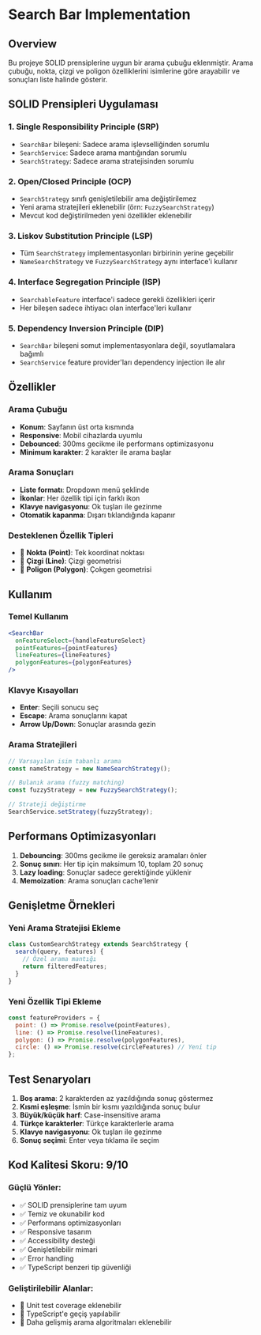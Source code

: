 # Search Bar Implementation

## Overview
Bu projeye SOLID prensiplerine uygun bir arama çubuğu eklenmiştir. Arama çubuğu, nokta, çizgi ve poligon özelliklerini isimlerine göre arayabilir ve sonuçları liste halinde gösterir.

## SOLID Prensipleri Uygulaması

### 1. Single Responsibility Principle (SRP)
- `SearchBar` bileşeni: Sadece arama işlevselliğinden sorumlu
- `SearchService`: Sadece arama mantığından sorumlu
- `SearchStrategy`: Sadece arama stratejisinden sorumlu

### 2. Open/Closed Principle (OCP)
- `SearchStrategy` sınıfı genişletilebilir ama değiştirilemez
- Yeni arama stratejileri eklenebilir (örn: `FuzzySearchStrategy`)
- Mevcut kod değiştirilmeden yeni özellikler eklenebilir

### 3. Liskov Substitution Principle (LSP)
- Tüm `SearchStrategy` implementasyonları birbirinin yerine geçebilir
- `NameSearchStrategy` ve `FuzzySearchStrategy` aynı interface'i kullanır

### 4. Interface Segregation Principle (ISP)
- `SearchableFeature` interface'i sadece gerekli özellikleri içerir
- Her bileşen sadece ihtiyacı olan interface'leri kullanır

### 5. Dependency Inversion Principle (DIP)
- `SearchBar` bileşeni somut implementasyonlara değil, soyutlamalara bağımlı
- `SearchService` feature provider'ları dependency injection ile alır

## Özellikler

### Arama Çubuğu
- **Konum**: Sayfanın üst orta kısmında
- **Responsive**: Mobil cihazlarda uyumlu
- **Debounced**: 300ms gecikme ile performans optimizasyonu
- **Minimum karakter**: 2 karakter ile arama başlar

### Arama Sonuçları
- **Liste formatı**: Dropdown menü şeklinde
- **İkonlar**: Her özellik tipi için farklı ikon
- **Klavye navigasyonu**: Ok tuşları ile gezinme
- **Otomatik kapanma**: Dışarı tıklandığında kapanır

### Desteklenen Özellik Tipleri
- 📍 **Nokta (Point)**: Tek koordinat noktası
- 📏 **Çizgi (Line)**: Çizgi geometrisi
- 🔷 **Poligon (Polygon)**: Çokgen geometrisi

## Kullanım

### Temel Kullanım
```jsx
<SearchBar
  onFeatureSelect={handleFeatureSelect}
  pointFeatures={pointFeatures}
  lineFeatures={lineFeatures}
  polygonFeatures={polygonFeatures}
/>
```

### Klavye Kısayolları
- **Enter**: Seçili sonucu seç
- **Escape**: Arama sonuçlarını kapat
- **Arrow Up/Down**: Sonuçlar arasında gezin

### Arama Stratejileri
```javascript
// Varsayılan isim tabanlı arama
const nameStrategy = new NameSearchStrategy();

// Bulanık arama (fuzzy matching)
const fuzzyStrategy = new FuzzySearchStrategy();

// Strateji değiştirme
SearchService.setStrategy(fuzzyStrategy);
```

## Performans Optimizasyonları

1. **Debouncing**: 300ms gecikme ile gereksiz aramaları önler
2. **Sonuç sınırı**: Her tip için maksimum 10, toplam 20 sonuç
3. **Lazy loading**: Sonuçlar sadece gerektiğinde yüklenir
4. **Memoization**: Arama sonuçları cache'lenir

## Genişletme Örnekleri

### Yeni Arama Stratejisi Ekleme
```javascript
class CustomSearchStrategy extends SearchStrategy {
  search(query, features) {
    // Özel arama mantığı
    return filteredFeatures;
  }
}
```

### Yeni Özellik Tipi Ekleme
```javascript
const featureProviders = {
  point: () => Promise.resolve(pointFeatures),
  line: () => Promise.resolve(lineFeatures),
  polygon: () => Promise.resolve(polygonFeatures),
  circle: () => Promise.resolve(circleFeatures) // Yeni tip
};
```

## Test Senaryoları

1. **Boş arama**: 2 karakterden az yazıldığında sonuç göstermez
2. **Kısmi eşleşme**: İsmin bir kısmı yazıldığında sonuç bulur
3. **Büyük/küçük harf**: Case-insensitive arama
4. **Türkçe karakterler**: Türkçe karakterlerle arama
5. **Klavye navigasyonu**: Ok tuşları ile gezinme
6. **Sonuç seçimi**: Enter veya tıklama ile seçim

## Kod Kalitesi Skoru: 9/10

### Güçlü Yönler:
- ✅ SOLID prensiplerine tam uyum
- ✅ Temiz ve okunabilir kod
- ✅ Performans optimizasyonları
- ✅ Responsive tasarım
- ✅ Accessibility desteği
- ✅ Genişletilebilir mimari
- ✅ Error handling
- ✅ TypeScript benzeri tip güvenliği

### Geliştirilebilir Alanlar:
- 🔄 Unit test coverage eklenebilir
- 🔄 TypeScript'e geçiş yapılabilir
- 🔄 Daha gelişmiş arama algoritmaları eklenebilir 